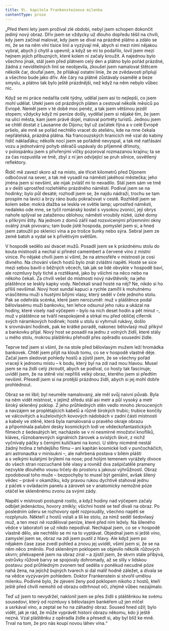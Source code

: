 ```yaml
---
title: 9\. kapitola Frankensteinova milenka
contentType: prose
---
```


<section>

„Před třemi lety jsem prožíval zlé období, nebyl jsem schopen dokončit jediný nový obraz. Dřív jsem se vždycky už dlouho dopředu těšil na chvíli, kdy jsem začínal malovat, kdy jsem se díval na prázdné plátno a zdálo se mi, že se na něm vlní tisíce linií a vyzývají mě, abych si mezi nimi nějakou vybral, abych ji chytil a upevnil; a když se mi to podařilo, lovil jsem mezi hejnem jejích příbuzných, které kolem ní začaly kroužit. A najednou bylo všechno jinak, stál jsem před plátnem celý den a plátno bylo pořád prázdné, žádná z neviditelných linií se neobjevila, zkoušel jsem namalovat štětcem několik čar, doufal jsem, že přilákají ostatní linie, že ze zvědavosti připlují a všechno bude jako dřív. Ale čáry na plátně zůstávaly osamělé a beze smyslu, a plátno tak bylo ještě prázdnější, než když na něm nebylo vůbec nic.

Když se mi práce nedařila celé týdny, udělal jsem asi to nejlepší, co jsem mohl udělat. Utekl jsem od prázdných pláten a cestoval několik měsíců po Evropě. Neměl jsem v té době moc peněz, a tak jsem většinou jezdil stopem; vždycky když mi peníze došly, vydělal jsem si nějaké tím, že jsem na ulici města, kam jsem právě dojel, maloval portréty turistů. Jednou jsem se chtěl dostat z Lausanne do Dijonu; byl už začátek října a v celé Evropě pršelo, ale mně se pořád nechtělo vracet do ateliéru, kde na mne čekala nepřátelská, prázdná plátna. Na francouzských hranicích mě vzal do kabiny řidič náklaďáku; několik nocí jsem se pořádně nevyspal, a tak mě natřásání vozu a jednotvárný pohyb stěračů uspávaly do příjemné dřímoty, v polospánku jsem s přivřenými víčky pozoroval rozmazanou krajinu; ta se za čas rozpustila ve tmě, zbyl z ní jen odvíjející se pruh silnice, osvětlený reflektory.

Řidič mě zavezl skoro až na místo, ale třicet kilometrů před Dijonem odbočoval na sever, a tak mě vysadil na náměstí jakéhosi městečka; jeho jména jsem si nevšiml, ale nijak zvlášť mi to nevadilo. Stál jsem sám ve tmě a v dešti uprostřed rozlehlého prázdného náměstí. Podíval jsem se na hodinky; bylo půl desáté; rozhodl jsem se, že najdu nádraží, trochu se tam prospím na lavici a brzy ráno budu pokračovat v cestě. Rozhlédl jsem se kolem sebe: mokrá dlažba se leskla ve světle lamp; uprostřed náměstí, nedaleko ode mne, se tyčil románský kostel s vysokou zvonicí, její obrys nahoře splýval se zataženou oblohou; náměstí vroubily nízké, úzké domy s příkrými štíty. Na jednom z domů zářil nad rozsvícenými přízemními okny oválný znak pivovaru; tam bude jistě hospoda, pomyslel jsem si, a hned jsem zatoužil po sklenici vína a po trošce šunky nebo sýra. Sebral jsem ze země batoh a vydal se k přívětivým světlům.

V hospodě sedělo asi dvacet mužů. Posadil jsem se k prázdnému stolu do kouta místnosti a nechal si přinést camembert a červené víno z místní vinice. Po nějaké chvíli jsem si všiml, že na atmosféře v místnosti je cosi divného. Na chování všech hostů bylo znát zvláštní napětí. Hosté se sice mezi sebou bavili o běžných věcech, tak jak se lidé obvykle v hospodě baví, ale rozmluvy byly tiché a roztěkané, jako by všichni na něco nebo na někoho čekali. Za chvíli vešel do místnosti nový návštěvník; na jeho pláštěnce se leskly kapky vody. Nečekali snad hosté na něj? Ne, nikdo si ho příliš nevšímal. Nový host sundal kapuci a rychle zamířil k mohutnému vrásčitému muži s hustými bílými vlasy, který seděl v čele jednoho stolu. Pak se odehrála scénka, které jsem nerozuměl: muž v pláštěnce podal bělovlasému muži bankovku, ten lehce odsunul jeho ruku a ukázal na hodiny, které visely nad výčepem – bylo na nich deset hodin a pět minut –, muž v pláštěnce se tvářil nespokojeně a strkal mu před obličej ciferník svých náramkových hodinek; hosté u stolu si vyhrnuli rukávy, došlo k srovnávání hodinek, pak ke krátké poradě, nakonec bělovlasý muž přikývl a bankovku přijal. Nový host se posadil na jednu z volných židlí, které stály u mého stolu, mokrou pláštěnku přehodil přes opěradlo sousední židle.

Teprve teď jsem si všiml, že na stole před bělovlasým mužem leží hromádka bankovek. Chtěl jsem přijít na kloub tomu, co se v hospodě vlastně děje. Začal jsem sledovat pohledy hostů a zjistil jsem, že se všechny pořád vracejí k jednomu místu – k bodu, který byl na zdi nad mou hlavou. Musel jsem se na židli celý zkroutit, abych se podíval, co hosty tak fascinuje; uviděl jsem, že na stěně visí nepříliš velký obraz, kterého jsem si předtím nevšiml. Přesedl jsem si na protější prázdnou židli, abych si jej mohl dobře prohlédnout.

Obraz se mi líbil; byl neuměle namalovaný, ale měl svůj naivní půvab. Byla na něm vidět místnost, v jejímž středu stál asi metr a půl vysoký a metr široký skleněný poklop. Z jeho průhledných stěn vedlo mnoho zkroucených a navzájem se proplétajících kabelů a různě širokých trubic; trubice končily ve válcovitých a kuželovitých kovových nádobách v zadní části místnosti a kabely ve stěně, která byla namalovaná u pravého okraje obrazu a připomínala palubní desky kosmických lodí ve vědeckofantastických filmech z šedesátých let; nacházelo se v ní nesmírné množství knoflíků, kláves, různobarevných signálních žárovek a svislých škvír, z nichž vyčnívaly páčky s černými kuličkami na konci. U stěny nicméně nestál žádný hrdina z tehdejšího filmu – ani kapitán kosmické lodi v punčocháčích, ani astronautka v minisukni –, ale nahrbená postava v bílém plášti a s velkými kulatými brýlemi na nose; pod holým temenem vyrážely divoce do všech stran rozcuchané bílé vlasy a rovněž dva zašpičatělé prameny nezvykle dlouhého vousu trčely do prostoru s jakousi výhrůžností. Obraz zpodoboval toho muže – bezpochyby to musel být geniální, avšak šílený vědec – právě v okamžiku, kdy pravou rukou dychtivě stahoval jednu z páček v ovládacím panelu a zároveň se v anatomicky nemožné póze otáčel ke skleněnému zvonu za svými zády.

Napětí v místnosti postupně rostlo, a když hodiny nad výčepem začaly odbíjet jedenáctou, hovory zmlkly; všichni hosté se teď dívali na obraz. Po posledním úderu se rozhovory opět rozproudily, všechno napětí se rozplynulo. Někteří z hostů vstali a šli ke stolu, za nímž seděl šedovlasý muž, a ten mezi ně rozděloval peníze, které před ním ležely. Na šíleného vědce v laboratoři se už nikdo nepodíval. Nechápal jsem, co se v hospodě vlastně dělo, ale nechtělo se mi na to vyptávat. Objednal jsem si ještě víno, zamyslel jsem se, obraz na zdi jsem pustil z hlavy. Ale když jsem po nějakém čase zase zvedl pohled a znovu jej uviděl, všiml jsem si, že se na něm něco změnilo. Pod skleněným poklopem se objevilo několik růžových skvrn; překvapeně jsem na obraz zíral – a zjistil jsem, že skvrn stále přibývá, ostrůvky růžové barvy se spojovaly dohromady, až se slily v lidskou postavu: pod průhledným zvonem teď seděla v poněkud necudné póze nahá žena, na jejíchž bujných tvarech si dal malíř hodně záležet, a dívala se na vědce vyzývavým pohledem. Doktor Frankenstein si stvořil umělou milenku. Podivné bylo, že zjevení ženy pod poklopem nikoho z hostů, kteří ještě před chvílí nemohli od obrazu odtrhnout oči, zřejmě vůbec nezajímalo.

Teď už jsem to nevydržel, naklonil jsem se přes židli s pláštěnkou ke svému sousedovi, který od rozmluvy s bělovlasým bankéřem už jen mlčel a usrkával víno, a zeptal se ho na záhadný obraz. Soused hned ožil; bylo vidět, jak je rád, že může vyprávět historii obrazu někomu, kdo ji ještě nezná. Vzal pláštěnku z opěradla židle a přesedl si, aby byl blíž ke mně. Trval na tom, že pro nás koupí novou láhev vína.“

</section>
